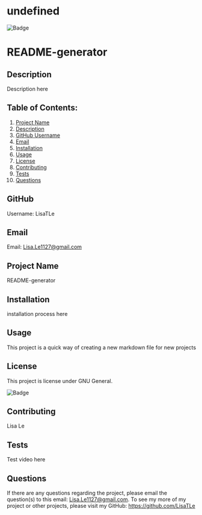 # undefined
  ![Badge](https://img.shields.io/badge/license-passing-pink)

  <h1> README-generator </h1>

  ## Description
  Description here

  ## Table of Contents:
  1. [Project Name](#project-name)
  2. [Description](#description)
  3. [GitHub Username](#github)
  4. [Email](#email)
  5. [Installation](#installation)
  6. [Usage](#usage)
  7. [License](#license)
  8. [Contributing](#contributing)
  9. [Tests](#tests)
  10. [Questions](#questions)

  ## GitHub
  Username: LisaTLe

  ## Email
  Email: Lisa.Le1127@gmail.com

  ## Project Name
  README-generator

  ## Installation
  installation process here

  ## Usage
  This project is a quick way of creating a new markdown file for new projects

  ## License
  This project is license under GNU General.

  ![Badge](https://img.shields.io/badge/license-${license}-pink)

  ## Contributing
  Lisa Le

  ## Tests
  Test video here

  ## Questions
  If there are any questions regarding the project, please email the question(s) to this email: Lisa.Le1127@gmail.com.
  To see my more of my project or other projects, please visit my GitHub: https://github.com/LisaTLe

